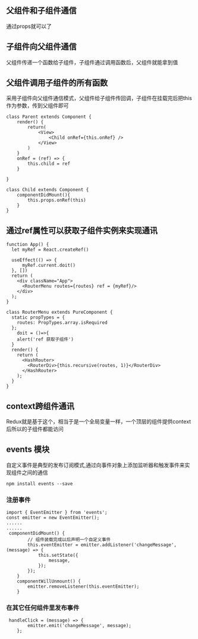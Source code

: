## 父组件和子组件通信

通过props就可以了

## 子组件向父组件通信

父组件传递一个函数给子组件，子组件通过调用函数后，父组件就能拿到值

## 父组件调用子组件的所有函数

采用子组件向父组件通信模式，父组件给子组件传回调，子组件在挂载完后把this作为参数，传到父组件即可

```tsx
class Parent extends Component {
    render() {
        return(
            <View>
                <Child onRef={this.onRef} />
            </View>
        )
    }
    onRef = (ref) => {
        this.child = ref
    }

}

class Child extends Component {
    componentDidMount(){
        this.props.onRef(this)
    }
}
```

## 通过ref属性可以获取子组件实例来实现通讯


```tsx
function App() {
  let myRef = React.createRef()

  useEffect(() => {
      myRef.current.doit()
  }, [])
  return (
    <div className="App">
      <RouterMenu routes={routes} ref = {myRef}/>
    </div>
  );
}
```

```tsx
class RouterMenu extends PureComponent {
  static propTypes = {
    routes: PropTypes.array.isRequired
  };
    doit = ()=>{
    alert('ref 获取子组件')
  }
  render() {
    return (
      <HashRouter>
        <RouterDiv>{this.recursive(routes, 1)}</RouterDiv>
      </HashRouter>
    );
  }
}
```

## context跨组件通讯

Redux就是基于这个，相当于是一个全局变量一样，一个顶层的组件提供context后所以的子组件都能访问

## events 模块

自定义事件是典型的发布订阅模式,通过向事件对象上添加监听器和触发事件来实现组件之间的通信

```tsx
npm install events --save
```

### 注册事件


```tsx
import { EventEmitter } from 'events';
const emitter = new EventEmitter();
......
......
 componentDidMount() {
        // 组件装载完成以后声明一个自定义事件
        this.eventEmitter = emitter.addListener('changeMessage', (message) => {
            this.setState({
                message,
            });
        });
    }
    componentWillUnmount() {
        emitter.removeListener(this.eventEmitter);
    }

```

### 在其它任何组件里发布事件

```tsx
 handleClick = (message) => {
        emitter.emit('changeMessage', message);
    };
```

